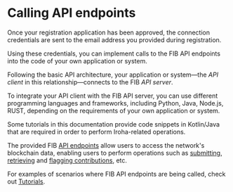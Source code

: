 # Calling API endpoints

Once your registration application has been approved, the connection credentials are sent to the email address you provided during registration.

Using these credentials, you can implement calls to the FIB API endpoints into the code of your own application or system.

Following the basic API architecture, your application or system—the _API client_ in this relationship—connects to the FIB _API server_.

To integrate your API client with the FIB API server, you can use different programming languages and frameworks, including Python, Java, Node.js, RUST, depending on the requirements of your own application or system.

Some tutorials in this documentation provide code snippets in Kotlin/Java that are required in order to perform Iroha-related operations.

The provided FIB [API endpoints](../api_specification.md) allow users to access the network's blockchain data, enabling users to perform operations such as [submitting](../tutorials/submitting_a_contribution.md), [retrieving](../tutorials/retrieving_top_contributions.md) and [flagging contributions](../tutorials/flagging_a_contribution.md), etc.

For examples of scenarios where FIB API endpoints are being called, check out [Tutorials](../tutorials.md).
